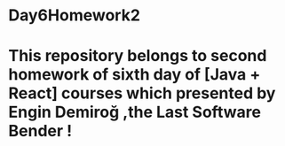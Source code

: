 # Day6Homework2
# This repository belongs to second homework of sixth day of [Java + React] courses which presented by Engin Demiroğ ,the Last Software Bender !
